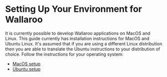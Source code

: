 # Setting Up Your Environment for Wallaroo

It is currently possible to develop Wallaroo applications on MacOS and Linux. This guide currently has installation instructions for MacOS and Ubuntu Linux. It's assumed that if you are using a different Linux distribution then you are able to translate the Ubuntu instructions to your distribution of choice. Follow the instructions for your operating system:

- [MacOS setup](macos-setup.md)
- [Ubuntu setup](linux-setup.md)

